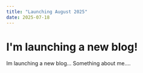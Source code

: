 ```yaml
---
title: "Launching August 2025"
date: 2025-07-18
---
```

# I'm launching a new blog!

Im launching a new blog...
Something about me....
